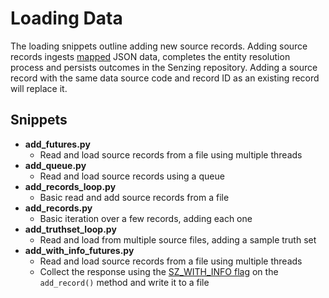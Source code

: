 # Loading Data

The loading snippets outline adding new source records. Adding source records ingests [mapped](https://senzing.zendesk.com/hc/en-us/articles/231925448-Generic-Entity-Specification-JSON-CSV-Mapping) JSON data, completes the entity resolution process and persists outcomes in the Senzing repository. Adding a source record with the same data source code and record ID as an existing record will replace it.

## Snippets

- **add_futures.py**
  - Read and load source records from a file using multiple threads
- **add_queue.py**
  - Read and load source records using a queue
- **add_records_loop.py**
  - Basic read and add source records from a file
- **add_records.py**
  - Basic iteration over a few records, adding each one
- **add_truthset_loop.py**
  - Read and load from multiple source files, adding a sample truth set
- **add_with_info_futures.py**
  - Read and load source records from a file using multiple threads
  - Collect the response using the [SZ_WITH_INFO flag](../../README.md#with-info) on the `add_record()` method and write it to a file
